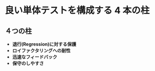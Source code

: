 # 良い単体テストを構成する 4 本の柱

## ４つの柱

- **退行(Regression)に対する保護**
- **ロイファクタリングへの耐性**
- **迅速なフィードバック**
- **保守のしやすさ**
